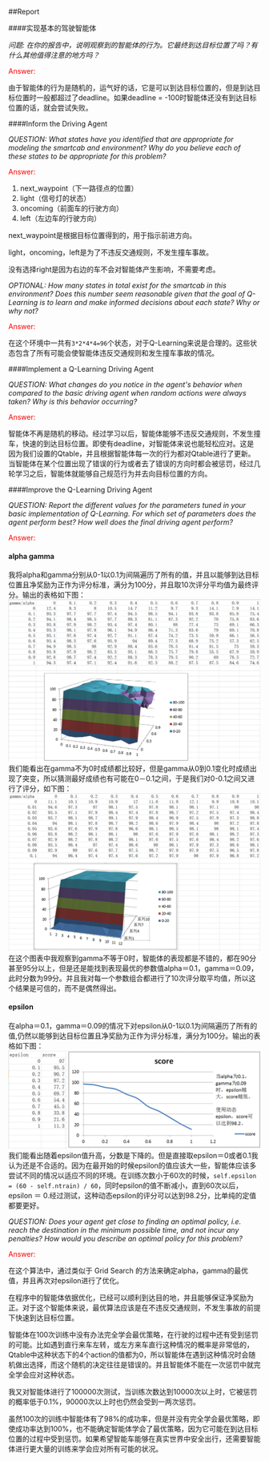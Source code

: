 ##Report


####实现基本的驾驶智能体

*问题: 在你的报告中，说明观察到的智能体的行为。它最终到达目标位置了吗？有什么其他值得注意的地方吗？*

<font color=red>Answer:</font> 

由于智能体的行为是随机的，运气好的话，它是可以到达目标位置的，但是到达目标位置时一般都超过了deadline。如果deadline = -100时智能体还没有到达目标位置的话，就会尝试失败。

####Inform the Driving Agent

*QUESTION: What states have you identified that are appropriate for modeling the smartcab and environment? Why do you believe each of these states to be appropriate for this problem?*

<font color=red>Answer:</font>

1. next_waypoint（下一路径点的位置）
2. light（信号灯的状态）
3. oncoming（前面车的行驶方向）
4. left（左边车的行驶方向）

next_waypoint是根据目标位置得到的，用于指示前进方向。

light，oncoming，left是为了不违反交通规则，不发生撞车事故。

没有选择right是因为右边的车不会对智能体产生影响，不需要考虑。

*OPTIONAL: How many states in total exist for the smartcab in this environment? Does this number seem reasonable given that the goal of Q-Learning is to learn and make informed decisions about each state? Why or why not?*

<font color=red>Answer:</font> 

在这个环境中一共有`3*2*4*4=96`个状态，对于Q-Learning来说是合理的。这些状态包含了所有可能会使智能体违反交通规则和发生撞车事故的情况。

####Implement a Q-Learning Driving Agent

*QUESTION: What changes do you notice in the agent's behavior when compared to the basic driving agent when random actions were always taken? Why is this behavior occurring?*

<font color=red>Answer:</font>

智能体不再是随机的移动。经过学习以后，智能体能够不违反交通规则，不发生撞车，快速的到达目标位置。即使有deadline，对智能体来说也能轻松应对。这是因为我们设置的Qtable，并且根据智能体每一次的行为都对Qtable进行了更新。当智能体在某个位置出现了错误的行为或者去了错误的方向时都会被惩罚，经过几轮学习之后，智能体就能够自己规范行为并去向目标位置的方向。

####Improve the Q-Learning Driving Agent

*QUESTION: Report the different values for the parameters tuned in your basic implementation of Q-Learning. For which set of parameters does the agent perform best? How well does the final driving agent perform?*

<font color=red>Answer:</font>


#### alpha gamma

我将alpha和gamma分别从0-1以0.1为间隔遍历了所有的值，并且以能够到达目标位置且净奖励为正作为评分标准，满分为100分，并且取10次评分平均值为最终评分。输出的表格如下图：
![](001.png)
我们能看出在gamma不为0时成绩都比较好，但是gamma从0到0.1变化时成绩出现了突变，所以猜测最好成绩也有可能在0－0.1之间，于是我们对0-0.1之间又进行了评分，如下图：
![](002.png)
在这个图表中我观察到gamma不等于0时，智能体的表现都是不错的，都在90分甚至95分以上，但是还是能找到表现最优的参数值alpha＝0.1，gamma＝0.09，此时分数为99分。并且我对每一个参数组合都进行了10次评分取平均值，所以这个结果是可信的，而不是偶然得出。
#### epsilon
在alpha＝0.1，gamma＝0.09的情况下对epsilon从0-1以0.1为间隔遍历了所有的值,仍然以能够到达目标位置且净奖励为正作为评分标准，满分为100分。输出的表格如下图：
![](003.png)
我们能看出随着epsilon值升高，分数是下降的。但是直接取epsilon＝0或者0.1我认为还是不合适的。因为在最开始的时候epsilon的值应该大一些，智能体应该多尝试不同的情况以适应不同的环境。在训练次数小于60次的时候，`self.epsilon = (60 - self.ntrain) / 60`，同时epsilon的值不断减小，直到60次以后，epsilon ＝ 0.经过测试，这种动态epsilon的评分可以达到98.2分，比单纯的定值都要更好。

*QUESTION: Does your agent get close to finding an optimal policy, i.e. reach the destination in the minimum possible time, and not incur any penalties? How would you describe an optimal policy for this problem?*

<font color=red>Answer:</font> 


在这个算法中，通过类似于 Grid Search 的方法来确定alpha，gamma的最优值，并且再次对epsilon进行了优化。

在程序中的智能体依据优化，已经可以顺利到达目的地，并且能够保证净奖励为正。对于这个智能体来说，最优算法应该是在不违反交通规则，不发生事故的前提下快速到达目标位置。

智能体在100次训练中没有办法完全学会最优策略，在行驶的过程中还有受到惩罚的可能。比如遇到直行来车左转，或左方来车直行这种情况的概率是非常低的，Qtable中这种状态下的4个action的值都为0，所以智能体在遇到这种情况时会随机做出选择，而这个随机的决定往往是错误的。并且智能体不能在一次惩罚中就完全学会应对这种状态。

我又对智能体进行了100000次测试，当训练次数达到10000次以上时，它被惩罚的概率低于0.1%，90000次以上时也仍然会受到一两次惩罚。

虽然100次的训练中智能体有了98%的成功率，但是并没有完全学会最优策略，即使成功率达到100%，也不能确定智能体学会了最优策略，因为它可能在到达目标位置的过程中受到惩罚。如果希望智能车能够在真实世界中安全出行，还需要智能体进行更大量的训练来学会应对所有可能的状况。